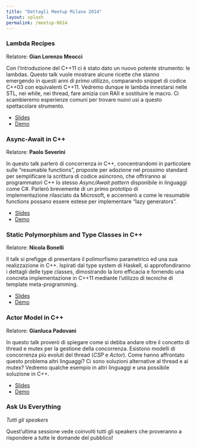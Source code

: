```yaml
---
title: "Dettagli Meetup Milano 2014"
layout: splash
permalink: /meetup-0614
---
```


### Lambda Recipes

Relatore: **Gian Lorenzo Meocci**

Con l’introduzione del C++11 ci è stato dato un nuovo potente strumento: le lambdas. Questo talk vuole mostrare alcune ricette che stanno emergendo in questi anni di primo utilizzo, comparando snippet di codice C++03 con equivalenti C++11. Vedremo dunque le lambda innestarsi nelle STL, nei while, nei thread, fare amizia con RAII e sostituire le macro. Ci scambieremo esperienze comuni per trovare nuovi usi a questo spettacolare strumento.

- [Slides](https://github.com/italiancpp/meetup-milano-2014/blob/master/lambdas_recipes/presentation/Lambda%20Recipes.pdf?raw=true)
- [Demo](https://github.com/italiancpp/meetup-milano-2014/tree/master/lambdas_recipes/code)

### Async-Await in C++

Relatore: **Paolo Severini**

In questo talk parlerò di concorrenza in C++, concentrandomi in particolare sulle “resumable functions”, proposte per adozione nel prossimo standard per semplificare la scrittura di codice asincrono, che offriranno ai programmatori C++ lo stesso _Async/Await pattern_ disponibile in linguaggi come C#. Parlerò brevemente di un primo prototipo di implementazione rilasciato da Microsoft, e accennerò a come le resumable functions possano essere estese per implementare “lazy generators”.

- [Slides](https://github.com/italiancpp/meetup-milano-2014/blob/master/async-await/Async-await%20in%20C++.pptx?raw=true)
- [Demo](https://github.com/italiancpp/meetup-milano-2014/tree/master/async-await/src)

### Static Polymorphism and Type Classes in C++  

Relatore: **Nicola Bonelli**

Il talk si prefigge di presentare il polimorfismo parametrico ed una sua realizzazione in C++. Ispirati dal type system di Haskell, si approfondiranno i dettagli delle type classes, dimostrando la loro efficacia e fornendo una concreta implementazione in C++11 mediante l’utilizzo di tecniche di template meta-programming.

- [Slides](https://github.com/italiancpp/meetup-milano-2014/blob/master/cpp_typeclass/presentation/Types,%20classes%20and%20concepts%20(updated).pdf?raw=true)
- [Demo](https://github.com/italiancpp/meetup-milano-2014/tree/master/cpp_typeclass)

### Actor Model in C++

Relatore: **Gianluca Padovani**

In questo talk proverò di spiegare come si debba andare oltre il concetto di thread e mutex per la gestione della concorrenza. Esistono modelli di concorrenza più evoluti del thread (_CSP_ e _Actor_). Come hanno affrontato questo problema altri linguaggi? Ci sono soluzioni alternative al thread e ai mutex? Vedremo qualche esempio in altri linguaggi e una possibile soluzione in C++.

- [Slides](http://www.slideshare.net/gpadovani/c-actor-model)
- [Demo](https://github.com/italiancpp/meetup-milano-2014/tree/master/cpp_actor_model/libcppa)

### Ask Us Everything

*Tutti gli speakers*

Quest’ultima sessione vede coinvolti tutti gli speakers che proveranno a rispondere a tutte le domande del pubblico!